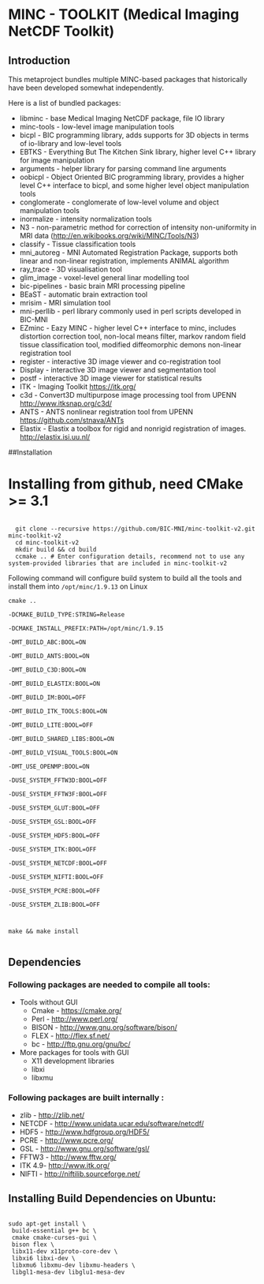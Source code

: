 # MINC - TOOLKIT (Medical Imaging NetCDF Toolkit)

## Introduction

This metaproject bundles multiple MINC-based packages that historically have been developed somewhat independently.

Here is a list of bundled packages:
 * libminc - base Medical Imaging NetCDF package, file IO library
 * minc-tools - low-level image manipulation tools
 * bicpl - BIC programming library, adds supports for 3D objects in terms of io-library and low-level tools
 * EBTKS - Everything But The Kitchen Sink library, higher level C++ library for image manipulation
 * arguments - helper library for parsing command line arguments 
 * oobicpl - Object Oriented BIC programming library, provides a higher level C++ interface to bicpl, 
      and some higher level object manipulation tools
 * conglomerate - conglomerate of low-level volume and object manipulation tools
 * inormalize - intensity normalization tools
 * N3 - non-parametric method for correction of intensity non-uniformity in MRI data (http://en.wikibooks.org/wiki/MINC/Tools/N3)
 * classify - Tissue classification tools
 * mni_autoreg - MNI Automated Registration Package, supports both linear and non-linear registration, implements ANIMAL algorithm
 * ray_trace - 3D visualisation tool 
 * glim_image - voxel-level general linar modelling tool
 * bic-pipelines - basic brain MRI processing pipeline
 * BEaST  - automatic brain extraction tool
 * mrisim  - MRI simulation tool
 * mni-perllib - perl library commonly used in perl scripts developed in BIC-MNI
 * EZminc -  Eazy MINC - higher level C++ interface to minc, includes distortion correction tool, non-local means filter, markov random field tissue classification tool, modified diffeomorphic demons non-linear registration tool
 * register - interactive 3D image viewer and co-registration tool
 * Display  - interactive 3D image viewer and segmentation tool
 * postf    - interactive 3D image viewer for statistical results
 * ITK      - Imaging Toolkit  https://itk.org/
 * c3d      - Convert3D multipurpose image processing tool from UPENN http://www.itksnap.org/c3d/
 * ANTS     - ANTS nonlinear registration tool from UPENN  https://github.com/stnava/ANTs
 * Elastix  - Elastix a toolbox for rigid and nonrigid registration of images. http://elastix.isi.uu.nl/ 

##Installation

Installing from github, need CMake >= 3.1 
=======
<pre><code>
  git clone --recursive https://github.com/BIC-MNI/minc-toolkit-v2.git minc-toolkit-v2
  cd minc-toolkit-v2
  mkdir build && cd build
  ccmake .. # Enter configuration details, recommend not to use any system-provided libraries that are included in minc-toolkit-v2
</code></pre>
Following command will configure build system to build all the tools and install them into `/opt/minc/1.9.13` on Linux 
<code><pre>
 cmake .. \
-DCMAKE_BUILD_TYPE:STRING=Release   \
-DCMAKE_INSTALL_PREFIX:PATH=/opt/minc/1.9.15 \
-DMT_BUILD_ABC:BOOL=ON   \
-DMT_BUILD_ANTS:BOOL=ON   \
-DMT_BUILD_C3D:BOOL=ON   \
-DMT_BUILD_ELASTIX:BOOL=ON   \
-DMT_BUILD_IM:BOOL=OFF   \
-DMT_BUILD_ITK_TOOLS:BOOL=ON   \
-DMT_BUILD_LITE:BOOL=OFF   \
-DMT_BUILD_SHARED_LIBS:BOOL=ON   \
-DMT_BUILD_VISUAL_TOOLS:BOOL=ON   \
-DMT_USE_OPENMP:BOOL=ON   \
-DUSE_SYSTEM_FFTW3D:BOOL=OFF   \
-DUSE_SYSTEM_FFTW3F:BOOL=OFF   \
-DUSE_SYSTEM_GLUT:BOOL=OFF   \
-DUSE_SYSTEM_GSL:BOOL=OFF   \
-DUSE_SYSTEM_HDF5:BOOL=OFF   \
-DUSE_SYSTEM_ITK:BOOL=OFF   \
-DUSE_SYSTEM_NETCDF:BOOL=OFF   \
-DUSE_SYSTEM_NIFTI:BOOL=OFF   \
-DUSE_SYSTEM_PCRE:BOOL=OFF   \
-DUSE_SYSTEM_ZLIB:BOOL=OFF 

make && make install
</code></pre>
## Dependencies

### Following packages are needed to compile all tools:
 * Tools without GUI
   * Cmake - https://cmake.org/
   * Perl  - http://www.perl.org/
   * BISON - http://www.gnu.org/software/bison/
   * FLEX  - http://flex.sf.net/
   * bc    - http://ftp.gnu.org/gnu/bc/ 
 * More packages for tools with GUI
   * X11  development libraries
   * libxi 
   * libxmu

### Following packages are built internally :
 * zlib   - http://zlib.net/
 * NETCDF - http://www.unidata.ucar.edu/software/netcdf/
 * HDF5   - http://www.hdfgroup.org/HDF5/
 * PCRE   - http://www.pcre.org/
 * GSL    - http://www.gnu.org/software/gsl/
 * FFTW3  - http://www.fftw.org/
 * ITK 4.9- http://www.itk.org/
 * NIFTI  - http://niftilib.sourceforge.net/
 
## Installing Build Dependencies on Ubuntu:
<pre><code>
sudo apt-get install \
 build-essential g++ bc \
 cmake cmake-curses-gui \
 bison flex \
 libx11-dev x11proto-core-dev \
 libxi6 libxi-dev \
 libxmu6 libxmu-dev libxmu-headers \
 libgl1-mesa-dev libglu1-mesa-dev
</code></pre>
